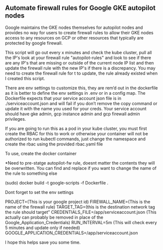 ## Automate firewall rules for Google GKE autopilot nodes

Google maintains the GKE nodes themselves for autopilot nodes and provides no way for users to create firewall rules to allow their GKE nodes access to any resources on GCP or other resources that typically are protected by google firewall.  

This script will go out every x minutes and check the kube cluster, pull all the IP's look at your firewall rule "autopilot-rules" and look to see if there are any IP's that are missing or outside of the current node IP list and then update the firewall rule with the new IP's if there is a discrepancy. You may need to create the firewall rule for t to update, the rule already existed when I created this script.

There are env settings to customize this, they are rem’d out in the dockerfile as it is better to define the env settings in .env or in a config map.  The Dockerfile expects that your service account json file is in ./serviceaccount.json and will fail if you don’t remove the copy command or update it with the name you used for your creds.  Your service account should have gke admin, gcp instance admin and gcp firewall admin privileges. 

If you are going to run this as a pod in your kube cluster, you must first create the RBAC for this to work or otherwise your container will not be authorized to run kubectl commands, just change the namespace and create the rbac using the provided rbac.yaml file

To use, create the docker container

*Need to pre-statge autopilot-fw rule, doesnt matter the contents they will be overwritten. You can find and replace if you want to change the name of the rule to something else

(sudo) docker build -t google-scripts -f Dockerfile .

Dont forget to set the env settings 

PROJECT=(This is your google project id)
FIREWALL_NAME=(This is the name of the firewall rule)
TARGET_TAG=(this is the destination network tag the rule should target”
CREDENTIALS_FILE=/app/serviceaccount.json (This actually can probably be removed in place of the Google_Application_Credentials)
RUN_INTERVAL=5m (This will check every 5 minutes and update only if needed)
GOOGLE_APPLICATION_CREDENTIALS=/app/serviceaccount.json

I hope this helps save you some time.

